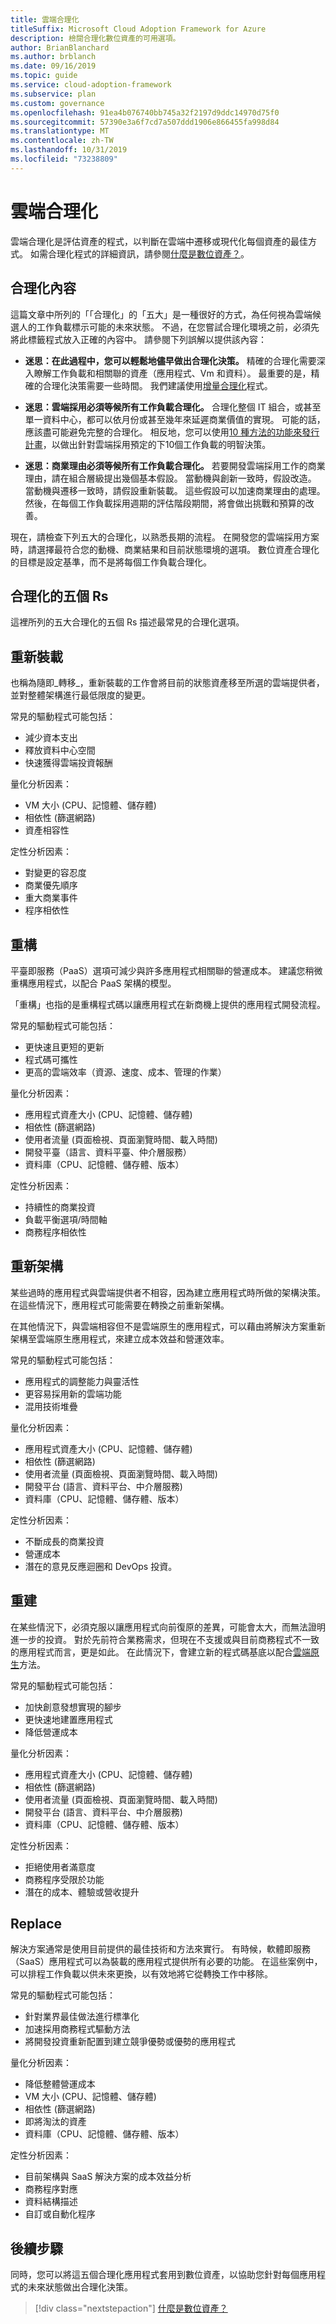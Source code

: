 ```yaml
---
title: 雲端合理化
titleSuffix: Microsoft Cloud Adoption Framework for Azure
description: 檢閱合理化數位資產的可用選項。
author: BrianBlanchard
ms.author: brblanch
ms.date: 09/16/2019
ms.topic: guide
ms.service: cloud-adoption-framework
ms.subservice: plan
ms.custom: governance
ms.openlocfilehash: 91ea4b076740bb745a32f2197d9ddc14970d75f0
ms.sourcegitcommit: 57390e3a6f7cd7a507ddd1906e866455fa998d84
ms.translationtype: MT
ms.contentlocale: zh-TW
ms.lasthandoff: 10/31/2019
ms.locfileid: "73238809"
---
```

# <a name="cloud-rationalization"></a>雲端合理化

雲端合理化是評估資產的程式，以判斷在雲端中遷移或現代化每個資產的最佳方式。 如需合理化程式的詳細資訊，請參閱[什麼是數位資產？](./index.md)。

## <a name="rationalization-context"></a>合理化內容

這篇文章中所列的「「合理化」的「五大」是一種很好的方式，為任何視為雲端候選人的工作負載標示可能的未來狀態。 不過，在您嘗試合理化環境之前，必須先將此標籤程式放入正確的內容中。 請參閱下列誤解以提供該內容：

- **迷思：在此過程中，您可以輕鬆地儘早做出合理化決策。** 精確的合理化需要深入瞭解工作負載和相關聯的資產（應用程式、Vm 和資料）。 最重要的是，精確的合理化決策需要一些時間。 我們建議使用[增量合理化](./rationalize.md#incremental-rationalization)程式。

- **迷思：雲端採用必須等候所有工作負載合理化。** 合理化整個 IT 組合，或甚至單一資料中心，都可以依月份或甚至幾年來延遲商業價值的實現。 可能的話，應該盡可能避免完整的合理化。 相反地，您可以使用[10 種方法的功能來發行計畫](./rationalize.md#release-planning)，以做出針對雲端採用預定的下10個工作負載的明智決策。

- **迷思：商業理由必須等候所有工作負載合理化。** 若要開發雲端採用工作的商業理由，請在組合層級提出幾個基本假設。 當動機與創新一致時，假設改造。 當動機與遷移一致時，請假設重新裝載。 這些假設可以加速商業理由的處理。 然後，在每個工作負載採用週期的評估階段期間，將會做出挑戰和預算的改善。

現在，請檢查下列五大的合理化，以熟悉長期的流程。 在開發您的雲端採用方案時，請選擇最符合您的動機、商業結果和目前狀態環境的選項。 數位資產合理化的目標是設定基準，而不是將每個工作負載合理化。

## <a name="the-five-rs-of-rationalization"></a>合理化的五個 Rs

這裡所列的五大合理化的五個 Rs 描述最常見的合理化選項。

## <a name="rehost"></a>重新裝載

也稱為隨即_轉移_，重新裝載的工作會將目前的狀態資產移至所選的雲端提供者，並對整體架構進行最低限度的變更。

常見的驅動程式可能包括：

- 減少資本支出
- 釋放資料中心空間
- 快速獲得雲端投資報酬

量化分析因素：

- VM 大小 (CPU、記憶體、儲存體)
- 相依性 (篩選網路)
- 資產相容性

定性分析因素：

- 對變更的容忍度
- 商業優先順序
- 重大商業事件
- 程序相依性

## <a name="refactor"></a>重構

平臺即服務（PaaS）選項可減少與許多應用程式相關聯的營運成本。 建議您稍微重構應用程式，以配合 PaaS 架構的模型。

「重構」也指的是重構程式碼以讓應用程式在新商機上提供的應用程式開發流程。

常見的驅動程式可能包括：

- 更快速且更短的更新
- 程式碼可攜性
- 更高的雲端效率（資源、速度、成本、管理的作業）

量化分析因素：

- 應用程式資產大小 (CPU、記憶體、儲存體)
- 相依性 (篩選網路)
- 使用者流量 (頁面檢視、頁面瀏覽時間、載入時間)
- 開發平臺（語言、資料平臺、仲介層服務）
- 資料庫（CPU、記憶體、儲存體、版本）

定性分析因素：

- 持續性的商業投資
- 負載平衡選項/時間軸
- 商務程序相依性

## <a name="rearchitect"></a>重新架構

某些過時的應用程式與雲端提供者不相容，因為建立應用程式時所做的架構決策。 在這些情況下，應用程式可能需要在轉換之前重新架構。

在其他情況下，與雲端相容但不是雲端原生的應用程式，可以藉由將解決方案重新架構至雲端原生應用程式，來建立成本效益和營運效率。

常見的驅動程式可能包括：

- 應用程式的調整能力與靈活性
- 更容易採用新的雲端功能
- 混用技術堆疊

量化分析因素：

- 應用程式資產大小 (CPU、記憶體、儲存體)
- 相依性 (篩選網路)
- 使用者流量 (頁面檢視、頁面瀏覽時間、載入時間)
- 開發平台 (語言、資料平台、中介層服務)
- 資料庫（CPU、記憶體、儲存體、版本）

定性分析因素：

- 不斷成長的商業投資
- 營運成本
- 潛在的意見反應迴圈和 DevOps 投資。

## <a name="rebuild"></a>重建

在某些情況下，必須克服以讓應用程式向前復原的差異，可能會太大，而無法證明進一步的投資。 對於先前符合業務需求，但現在不支援或與目前商務程式不一致的應用程式而言，更是如此。 在此情況下，會建立新的程式碼基底以配合[雲端原生](https://azure.microsoft.com/overview/cloudnative)方法。

常見的驅動程式可能包括：

- 加快創意發想實現的腳步
- 更快速地建置應用程式
- 降低營運成本

量化分析因素：

- 應用程式資產大小 (CPU、記憶體、儲存體)
- 相依性 (篩選網路)
- 使用者流量 (頁面檢視、頁面瀏覽時間、載入時間)
- 開發平台 (語言、資料平台、中介層服務)
- 資料庫（CPU、記憶體、儲存體、版本）

定性分析因素：

- 拒絕使用者滿意度
- 商務程序受限於功能
- 潛在的成本、體驗或營收提升

## <a name="replace"></a>Replace

解決方案通常是使用目前提供的最佳技術和方法來實行。 有時候，軟體即服務（SaaS）應用程式可以為裝載的應用程式提供所有必要的功能。 在這些案例中，可以排程工作負載以供未來更換，以有效地將它從轉換工作中移除。

常見的驅動程式可能包括：

- 針對業界最佳做法進行標準化
- 加速採用商務程式驅動方法
- 將開發投資重新配置到建立競爭優勢或優勢的應用程式

量化分析因素：

- 降低整體營運成本
- VM 大小 (CPU、記憶體、儲存體)
- 相依性 (篩選網路)
- 即將淘汰的資產
- 資料庫（CPU、記憶體、儲存體、版本）

定性分析因素：

- 目前架構與 SaaS 解決方案的成本效益分析
- 商務程序對應
- 資料結構描述
- 自訂或自動化程序

## <a name="next-steps"></a>後續步驟

同時，您可以將這五個合理化應用程式套用到數位資產，以協助您針對每個應用程式的未來狀態做出合理化決策。

> [!div class="nextstepaction"]
> [什麼是數位資產？](./index.md)
